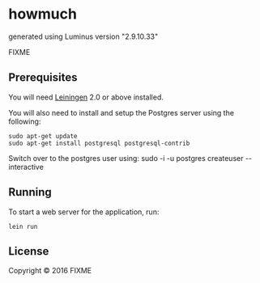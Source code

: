 # howmuch

generated using Luminus version "2.9.10.33"

FIXME

## Prerequisites

You will need [Leiningen][1] 2.0 or above installed.

[1]: https://github.com/technomancy/leiningen


You will also need to install and setup the Postgres server using the following:

    sudo apt-get update
    sudo apt-get install postgresql postgresql-contrib

Switch over to the postgres user using:
    sudo -i -u postgres
    createuser --interactive


## Running

To start a web server for the application, run:

    lein run

## License

Copyright © 2016 FIXME
